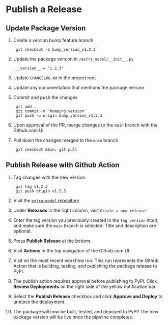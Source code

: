 # Publish a Release

## Update Package Version

1. Create a version bump feature branch

        git checkout -b bump_version_v1.2.3

1. Update the package version in `/extra_model/__init__.py`

        __version__ = "1.2.3"

1. Update `CHANGELOG.md` in the project root

1. Update any documentation that mentions the package version

1. Commit and push the changes

        git add .
        git commit -m 'bumping version'
        git push -u origin bump_version_v1.2.3

1. Upon approval of the PR, merge changes to the `main` branch with the Github.com UI

1. Pull down the changes merged to the `main` branch

        git checkout main; git pull

## Publish Release with Github Action

1. Tag changes with the new version

        git tag v1.2.3
        git push origin v1.2.3

1. Visit the [`extra-model` repository][repo]

1. Under **Releases** in the right column, visit `Create a new release`

1. Enter the tag version you previously created in the `Tag version` input, and 
  make sure the `main` branch is selected. Title and description are optional.
  
1. Press **Publish Release** at the bottom.

1. Visit **Actions** in the top navigation of the Github.com UI

1. Visit on the most recent workflow run. This run represents the Github Action that is building, testing, and publshing the package release to PyPI.

1. The publish action requires approval before publishing to PyPI. Click **Review Deployments** on the right side of the yellow notification bar.

1. Select the **Publish Release** checkbox and click **Approve and Deploy** to unblock the deployment.

1. The package will now be built, tested, and depoyed to PyPI! The new package version will be live once the pipeline completes.

[repo]: https://github.com/wayfair-incubator/extra-model
      